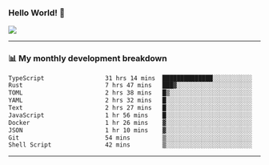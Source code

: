 ### Hello World! 👋

<a>
  <img align="center" src="https://github-readme-stats.vercel.app/api?username=megatunger&count_private=true&include_all_commits=true&bg_color=30,56CCF2,2F80ED&title_color=fff&text_color=fff" />
</a>

------
### 📊 My monthly development breakdown

<!--START_SECTION:waka-->

```txt
TypeScript                 31 hrs 14 mins  ██████████████░░░░░░░░░░░   56.45 %
Rust                       7 hrs 47 mins   ███▓░░░░░░░░░░░░░░░░░░░░░   14.07 %
TOML                       2 hrs 38 mins   █▒░░░░░░░░░░░░░░░░░░░░░░░   04.76 %
YAML                       2 hrs 32 mins   █░░░░░░░░░░░░░░░░░░░░░░░░   04.58 %
Text                       2 hrs 27 mins   █░░░░░░░░░░░░░░░░░░░░░░░░   04.45 %
JavaScript                 1 hr 56 mins    █░░░░░░░░░░░░░░░░░░░░░░░░   03.50 %
Docker                     1 hr 26 mins    ▓░░░░░░░░░░░░░░░░░░░░░░░░   02.61 %
JSON                       1 hr 10 mins    ▓░░░░░░░░░░░░░░░░░░░░░░░░   02.11 %
Git                        54 mins         ▒░░░░░░░░░░░░░░░░░░░░░░░░   01.64 %
Shell Script               42 mins         ▒░░░░░░░░░░░░░░░░░░░░░░░░   01.28 %
```

<!--END_SECTION:waka-->

------

